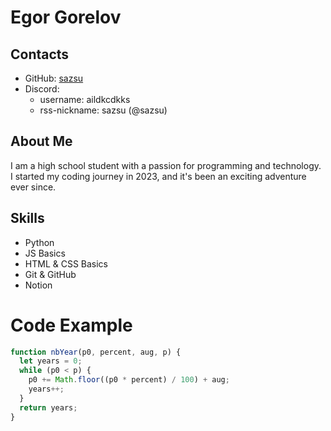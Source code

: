 # Egor Gorelov

## Contacts

- GitHub: [sazsu](https://github.com/sazsu)
- Discord:
  - username: aildkcdkks
  - rss-nickname: sazsu (@sazsu)

## About Me

I am a high school student with a passion for programming and technology. I started my coding journey in 2023, and it's been an exciting adventure ever since.

## Skills

- Python
- JS Basics
- HTML & CSS Basics
- Git & GitHub
- Notion

# Code Example

```javascript
function nbYear(p0, percent, aug, p) {
  let years = 0;
  while (p0 < p) {
    p0 += Math.floor((p0 * percent) / 100) + aug;
    years++;
  }
  return years;
}
```
